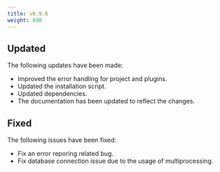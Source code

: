 ```yaml
---
title: v0.9.6
weight: 890
---
```


## Updated

The following updates have been made:

- Improved the error handling for project and plugins.
- Updated the installation script.
- Updated dependencies.
- The documentation has been updated to reflect the changes.

## Fixed

The following issues have been fixed:

- Fix an error reporing related bug.
- Fix database connection issue due to the usage of multiprocessing.
